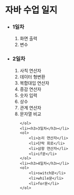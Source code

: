 <h1>자바 수업 일지</h1>
<ul>
    <li><h3>1일차</h3></li>
    <ol>
        <li>화면 출력</li>
        <li>변수</li>
    </ol>
	<li><h3>2일차</h3></li>
    <ol>
        <li>사칙 연산자</li>
        <li>데이터 형변환</li>
        <li>복합대입 연산자</li>
        <li>증감 연산자</li>
        <li>숫자 입력</li>
        <li>상수</li>
        <li>관계 연산자</li>
        <li>문자열 비교</li>
        
    </ol>
    <li><h3>3일차</h3></li>
    <ol>
		<li>논리 연산자</li>
        <li>단락 회로</li>
        <li>삼항 연산자</li>
        <li>if문</li>
    </ol>
    <li><h3>4일차</h3></li>
    <ol>
		<li>switch문</li>
        <li>while문</li>
		<li>for문</li>
    </ol>
</ul>